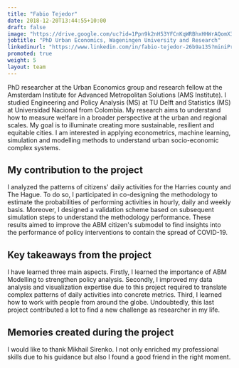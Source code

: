 ```yaml
---
title: "Fabio Tejedor"
date: 2018-12-20T13:44:55+10:00
draft: false
image: "https://drive.google.com/uc?id=1Ppn9k2nH53YFCnKqWRBhxHHWrAQomX39"
jobtitle: "PhD Urban Economics, Wageningen University and Research"
linkedinurl: "https://www.linkedin.com/in/fabio-tejedor-26b9a135?miniProfileUrn=urn%3Ali%3Afs_miniProfile%3AACoAAAdxbjMBUdkaeKQTGMErWLmIl4tXcBUsHJU&lipi=urn%3Ali%3Apage%3Ad_flagship3_search_srp_all%3B99E61jqbSFCHqPEjlgVpzg%3D%3D"
promoted: true
weight: 5
layout: team
---
```


PhD researcher at the Urban Economics group and research fellow at the Amsterdam Institute for Advanced Metropolitan
Solutions (AMS Institute). I studied Engineering and Policy Analysis (MS) at TU Delft and Statistics (MS) at Universidad
Nacional from Colombia. My research aims to understand how to measure welfare in a broader perspective at the urban and
regional scales. My goal is to illuminate creating more sustainable, resilient and equitable cities. I am interested in
applying econometrics, machine learning, simulation and modelling methods to understand urban socio-economic complex
systems.

## My contribution to the project

I analyzed the patterns of citizens' daily activities for the Harries county and The Hague. To do so, I participated in
co-designing the methodology to estimate the probabilities of performing activities in hourly, daily and weekly basis.
Moreover, I designed a validation scheme based on subsequent simulation steps to understand the methodology performance.
These results aimed to improve the ABM citizen's submodel to find insights into the performance of policy interventions
to contain the spread of COVID-19.

## Key takeaways from the project

I have learned three main aspects. Firstly, I learned the importance of ABM Modelling to strengthen policy analysis.
Secondly, I improved my data analysis and visualization expertise due to this project required to translate complex
patterns of daily activities into concrete metrics. Third, I learned how to work with people from around the globe.
Undoubtedly, this last project contributed a lot to find a new challenge as researcher in my life.

## Memories created during the project

I would like to thank Mikhail Sirenko. I not only enriched my professional skills due to his guidance but also I found a
good friend in the right moment. 